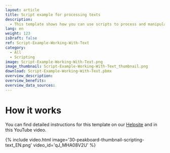 ```yaml
---
layout: article
title: Script example for processing texts
description: 
  - This template shows how you can use scripts to process and manipulate texts.
lang: en
weight: 123
isDraft: false
ref: Script-Example-Working-With-Text
category:
  - All
  - Scripting
image: Script-Example-Working-With-Text.png
image_thumbnail: Script-Example-Working-With-Text_thumbnail.png
download: Script-Example-Working-With-Text.pbmx
overview_description:
overview_benefits:
overview_data_sources:
---
```



# How it works
You can find detailed instructions for this template on our [Helpsite](https://help.peakboard.com/scripting/Script%20Templates/en-working-with-text.html) and in this YouTube video.

{% include video.html image='30-peakboard-thumbnail-scripting-text_EN.png' video_id='qJ_MHA08V2U' %}